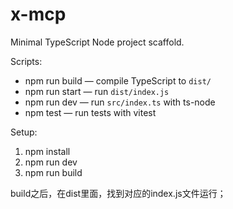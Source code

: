 # x-mcp

Minimal TypeScript Node project scaffold.

Scripts:

- npm run build — compile TypeScript to `dist/`
- npm run start — run `dist/index.js`
- npm run dev — run `src/index.ts` with ts-node
- npm test — run tests with vitest

Setup:

1. npm install
2. npm run dev
3. npm run build

build之后，在dist里面，找到对应的index.js文件运行；
